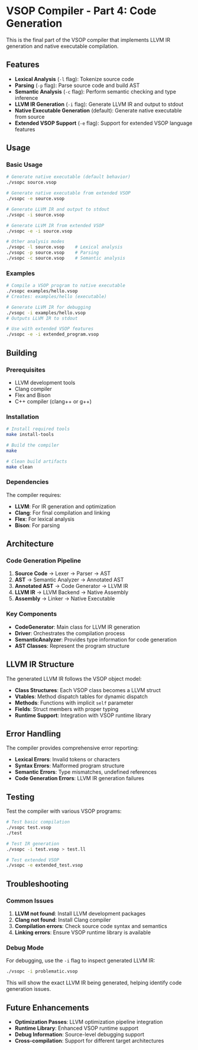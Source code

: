 # VSOP Compiler - Part 4: Code Generation

This is the final part of the VSOP compiler that implements LLVM IR generation and native executable compilation.

## Features

- **Lexical Analysis** (`-l` flag): Tokenize source code
- **Parsing** (`-p` flag): Parse source code and build AST
- **Semantic Analysis** (`-c` flag): Perform semantic checking and type inference
- **LLVM IR Generation** (`-i` flag): Generate LLVM IR and output to stdout
- **Native Executable Generation** (default): Generate native executable from source
- **Extended VSOP Support** (`-e` flag): Support for extended VSOP language features

## Usage

### Basic Usage

```bash
# Generate native executable (default behavior)
./vsopc source.vsop

# Generate native executable from extended VSOP
./vsopc -e source.vsop

# Generate LLVM IR and output to stdout
./vsopc -i source.vsop

# Generate LLVM IR from extended VSOP
./vsopc -e -i source.vsop

# Other analysis modes
./vsopc -l source.vsop    # Lexical analysis
./vsopc -p source.vsop    # Parsing
./vsopc -c source.vsop    # Semantic analysis
```

### Examples

```bash
# Compile a VSOP program to native executable
./vsopc examples/hello.vsop
# Creates: examples/hello (executable)

# Generate LLVM IR for debugging
./vsopc -i examples/hello.vsop
# Outputs LLVM IR to stdout

# Use with extended VSOP features
./vsopc -e -i extended_program.vsop
```

## Building

### Prerequisites

- LLVM development tools
- Clang compiler
- Flex and Bison
- C++ compiler (clang++ or g++)

### Installation

```bash
# Install required tools
make install-tools

# Build the compiler
make

# Clean build artifacts
make clean
```

### Dependencies

The compiler requires:
- **LLVM**: For IR generation and optimization
- **Clang**: For final compilation and linking
- **Flex**: For lexical analysis
- **Bison**: For parsing

## Architecture

### Code Generation Pipeline

1. **Source Code** → Lexer → Parser → AST
2. **AST** → Semantic Analyzer → Annotated AST
3. **Annotated AST** → Code Generator → LLVM IR
4. **LLVM IR** → LLVM Backend → Native Assembly
5. **Assembly** → Linker → Native Executable

### Key Components

- **CodeGenerator**: Main class for LLVM IR generation
- **Driver**: Orchestrates the compilation process
- **SemanticAnalyzer**: Provides type information for code generation
- **AST Classes**: Represent the program structure

## LLVM IR Structure

The generated LLVM IR follows the VSOP object model:

- **Class Structures**: Each VSOP class becomes a LLVM struct
- **Vtables**: Method dispatch tables for dynamic dispatch
- **Methods**: Functions with implicit `self` parameter
- **Fields**: Struct members with proper typing
- **Runtime Support**: Integration with VSOP runtime library

## Error Handling

The compiler provides comprehensive error reporting:

- **Lexical Errors**: Invalid tokens or characters
- **Syntax Errors**: Malformed program structure
- **Semantic Errors**: Type mismatches, undefined references
- **Code Generation Errors**: LLVM IR generation failures

## Testing

Test the compiler with various VSOP programs:

```bash
# Test basic compilation
./vsopc test.vsop
./test

# Test IR generation
./vsopc -i test.vsop > test.ll

# Test extended VSOP
./vsopc -e extended_test.vsop
```

## Troubleshooting

### Common Issues

1. **LLVM not found**: Install LLVM development packages
2. **Clang not found**: Install Clang compiler
3. **Compilation errors**: Check source code syntax and semantics
4. **Linking errors**: Ensure VSOP runtime library is available

### Debug Mode

For debugging, use the `-i` flag to inspect generated LLVM IR:

```bash
./vsopc -i problematic.vsop
```

This will show the exact LLVM IR being generated, helping identify code generation issues.

## Future Enhancements

- **Optimization Passes**: LLVM optimization pipeline integration
- **Runtime Library**: Enhanced VSOP runtime support
- **Debug Information**: Source-level debugging support
- **Cross-compilation**: Support for different target architectures

